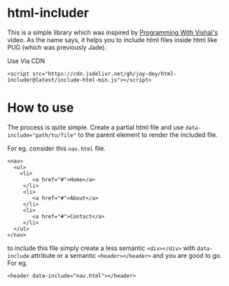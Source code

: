 # html-includer

This is a simple library which was inspired by [Programming With Vishal's](https://www.youtube.com/watch?v=uwUGc1D4vf8) video. As the name says, it helps you to include html files inside html like PUG (which was previously Jade).

Use Via CDN
```
<script src="https://cdn.jsdelivr.net/gh/joy-dey/html-includer@latest/include-html-min.js"></script>
```

# How to use

The process is quite simple. Create a partial html file and use `data-include="path/to/file"` to the parent element to render the included file.

For eg. consider this `nav.html` file.
```     
<nav>
  <ul>
    <li>
        <a href="#">Home</a>
     </li>
     <li>
        <a href="#">About</a>
     </li>
     <li>
        <a href="#">Contact</a>
     </li>
  </ul>
</nav>
```

to include this file simply create a less semantic `<div></div>` with `data-include` attribute or a semantic `<header></header>` and you are good to go. For eg.

```
<header data-include="nav.html"></header>
```

